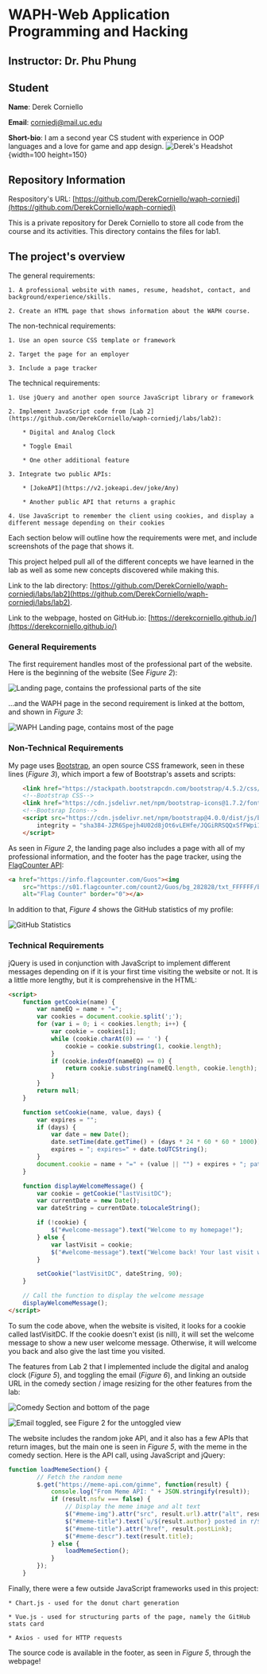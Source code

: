 # WAPH-Web Application Programming and Hacking

## Instructor: Dr. Phu Phung

## Student

**Name**: Derek Corniello

**Email**: corniedj@mail.uc.edu

**Short-bio**: I am a second year CS student with experience in OOP languages and a love for game and app design. 
![Derek's Headshot](../../images/headshot.jpg){width=100 height=150}

## Repository Information

Respository's URL: [https://github.com/DerekCorniello/waph-corniedj](https://github.com/DerekCorniello/waph-corniedj)

This is a private repository for Derek Corniello to store all code from the course and its activities. This directory contains the files for lab1.

## The project's overview

The general requirements:
    
    1. A professional website with names, resume, headshot, contact, and background/experience/skills.

    2. Create an HTML page that shows information about the WAPH course.

The non-technical requirements:

    1. Use an open source CSS template or framework

    2. Target the page for an employer

    3. Include a page tracker

The technical requirements:

    1. Use jQuery and another open source JavaScript library or framework

    2. Implement JavaScript code from [Lab 2](https://github.com/DerekCorniello/waph-corniedj/labs/lab2):

        * Digital and Analog Clock

        * Toggle Email

        * One other additional feature

    3. Integrate two public APIs:

        * [JokeAPI](https://v2.jokeapi.dev/joke/Any)

        * Another public API that returns a graphic

    4. Use JavaScript to remember the client using cookies, and display a different message depending on their cookies

Each section below will outline how the requirements were met, and include screenshots of the page that shows it.

This project helped pull all of the different concepts we have learned in the lab as well as some new concepts discovered while making this.

Link to the lab directory: [https://github.com/DerekCorniello/waph-corniedj/labs/lab2](https://github.com/DerekCorniello/waph-corniedj/labs/lab2).

Link to the webpage, hosted on GitHub.io: [https://derekcorniello.github.io/](https://derekcorniello.github.io/)


### General Requirements

The first requirement handles most of the professional part of the website. Here is the beginning of the website (See *Figure 2*):

![Landing page, contains the professional parts of the site](./assets/report-images/landing.png)

...and the WAPH page in the second requirement is linked at the bottom, and shown in *Figure 3*:

![WAPH Landing page, contains most of the page](./assets/report-images/landing-waph.png)

### Non-Technical Requirements

My page uses [Bootstrap](https://getbootstrap.com/), an open source CSS framework, seen in these lines (*Figure 3*), which import a few of Bootstrap's assets and scripts:

```HTML
    <link href="https://stackpath.bootstrapcdn.com/bootstrap/4.5.2/css/bootstrap.min.css" rel="stylesheet">
    <!--Bootstrap CSS-->
    <link href="https://cdn.jsdelivr.net/npm/bootstrap-icons@1.7.2/font/bootstrap-icons.css" rel="stylesheet">
    <!--Bootsrap Icons-->
    <script src="https://cdn.jsdelivr.net/npm/bootstrap@4.0.0/dist/js/bootstrap.min.js" <!--Bootstrap JS-->
        integrity = "sha384-JZR6Spejh4U02d8jOt6vLEHfe/JQGiRRSQQxSfFWpi1MquVdAyjUar5+76PVCmYl" crossorigin = "anonymous" >
    </script>
```

As seen in *Figure 2*, the landing page also includes a page with all of my professional information, and the footer has the page tracker, using the [FlagCounter API](https://info.flagcounter.com/Guos):

```HTML
<a href="https://info.flagcounter.com/Guos"><img
    src="https://s01.flagcounter.com/count2/Guos/bg_282828/txt_FFFFFF/border_FFFFFF/columns_1/maxflags_5/viewers_3/labels_1/pageviews_0/flags_0/percent_0/"
    alt="Flag Counter" border="0"></a>
```

In addition to that, *Figure 4* shows the GitHub statistics of my profile:

![GitHub Statistics](./assets/report-images/stats.png)

### Technical Requirements

jQuery is used in conjunction with JavaScript to implement different messages depending on if it is your first time visiting the website or not. It is a little more lengthy, but it is comprehensive in the HTML:

```HTML
<script>
    function getCookie(name) {
        var nameEQ = name + "=";
        var cookies = document.cookie.split(';');
        for (var i = 0; i < cookies.length; i++) {
            var cookie = cookies[i];
            while (cookie.charAt(0) == ' ') {
                cookie = cookie.substring(1, cookie.length);
            }
            if (cookie.indexOf(nameEQ) == 0) {
                return cookie.substring(nameEQ.length, cookie.length);
            }
        }
        return null;
    }

    function setCookie(name, value, days) {
        var expires = "";
        if (days) {
            var date = new Date();
            date.setTime(date.getTime() + (days * 24 * 60 * 60 * 1000));
            expires = "; expires=" + date.toUTCString();
        }
        document.cookie = name + "=" + (value || "") + expires + "; path=/";
    }

    function displayWelcomeMessage() {
        var cookie = getCookie("lastVisitDC");
        var currentDate = new Date();
        var dateString = currentDate.toLocaleString();

        if (!cookie) {
            $("#welcome-message").text("Welcome to my homepage!");
        } else {
            var lastVisit = cookie;
            $("#welcome-message").text("Welcome back! Your last visit was " + lastVisit);
        }

        setCookie("lastVisitDC", dateString, 90);
    }

    // Call the function to display the welcome message
    displayWelcomeMessage();
</script>

```

To sum the code above, when the website is visited, it looks for a cookie called lastVisitDC. If the cookie doesn't exist (is nill), it will set the welcome message to show a new user welcome message. Otherwise, it will welcome you back and also give the last time you visited.

The features from Lab 2 that I implemented include the digital and analog clock (*Figure 5*), and toggling the email (*Figure 6*), and linking an outside URL in the comedy section / image resizing for the other features from the lab:

![Comedy Section and bottom of the page](./assets/report-images/comedy.png)

![Email toggled, see *Figure 2* for the untoggled view](./assets/report-images/email.png)

The website includes the random joke API, and it also has a few APIs that return images, but the main one is seen in *Figure 5*, with the meme in the comedy section. Here is the API call, using JavaScript and jQuery:

```JavaScript
function loadMemeSection() {
        // Fetch the random meme
        $.get("https://meme-api.com/gimme", function(result) {
            console.log("From Meme API: " + JSON.stringify(result));
            if (result.nsfw === false) {
                // Display the meme image and alt text
                $("#meme-img").attr("src", result.url).attr("alt", result.alt);
                $("#meme-title").text(`u/${result.author} posted in r/${result.subreddit}:`);
                $("#meme-title").attr("href", result.postLink);
                $("#meme-descr").text(result.title);
            } else {
                loadMemeSection();
            }
        });
    }
```

Finally, there were a few outside JavaScript frameworks used in this project:

    * Chart.js - used for the donut chart generation

    * Vue.js - used for structuring parts of the page, namely the GitHub stats card

    * Axios - used for HTTP requests

The source code is available in the footer, as seen in *Figure 5*, through the webpage!
